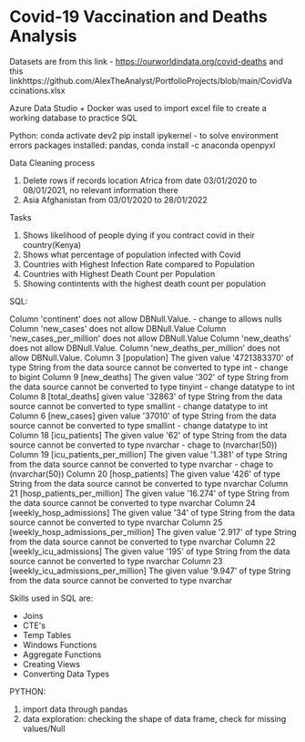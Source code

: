 # Covid-19 Vaccination and Deaths Analysis
Datasets are from this link - https://ourworldindata.org/covid-deaths  and this linkhttps://github.com/AlexTheAnalyst/PortfolioProjects/blob/main/CovidVaccinations.xlsx 

Azure Data Studio + Docker was used to import excel file to create a working database to practice SQL

Python:
conda activate dev2
pip install ipykernel - to solve environment errors
packages installed: 
pandas, 
conda install -c anaconda openpyxl

Data Cleaning process
1. Delete rows if records location Africa from date 03/01/2020 to 08/01/2021, no relevant information there 
2. Asia	Afghanistan	from 03/01/2020 to 28/01/2022



Tasks
1. Shows likelihood of people dying if you contract covid in their country(Kenya)
2. Shows what percentage of population infected with Covid 
3. Countries with Highest Infection Rate compared to Population
4. Countries with Highest Death Count per Population
5. Showing contintents with the highest death count per population

SQL:

Column 'continent' does not allow DBNull.Value.  -  change to allows nulls
Column 'new_cases' does not allow DBNull.Value
Column 'new_cases_per_million' does not allow DBNull.Value
Column 'new_deaths' does not allow DBNull.Value.
Column 'new_deaths_per_million' does not allow DBNull.Value.
Column 3 [population] The given value '4721383370' of type String from the data source cannot be converted to type int - change to bigint
Column 9 [new_deaths] The given value '302' of type String from the data source cannot be converted to type tinyint - change datatype to int
Column 8 [total_deaths] given value '32863' of type String from the data source cannot be converted to type smallint - change datatype to int
Column 6 [new_cases] given value '37010' of type String from the data source cannot be converted to type smallint - change datatype to int
Column 18 [icu_patients] The given value '62' of type String from the data source cannot be converted to type nvarchar - chage to (nvarchar(50))
Column 19 [icu_patients_per_million] The given value '1.381' of type String from the data source cannot be converted to type nvarchar - chage to (nvarchar(50))
Column 20 [hosp_patients] The given value '426' of type String from the data source cannot be converted to type nvarchar
Column 21 [hosp_patients_per_million] The given value '16.274' of type String from the data source cannot be converted to type nvarchar 
Column 24 [weekly_hosp_admissions] The given value '34' of type String from the data source cannot be converted to type nvarchar
Column 25 [weekly_hosp_admissions_per_million] The given value '2.917' of type String from the data source cannot be converted to type nvarchar 
Column 22 [weekly_icu_admissions] The given value '195' of type String from the data source cannot be converted to type nvarchar 
Column 23 [weekly_icu_admissions_per_million] The given value '9.947' of type String from the data source cannot be converted to type nvarchar

Skills used in SQL are:
* Joins
* CTE's
* Temp Tables
* Windows Functions
* Aggregate Functions
* Creating Views
* Converting Data Types

PYTHON:
1. import data through pandas
2. data exploration: checking the shape of data frame, check for missing values/Null
